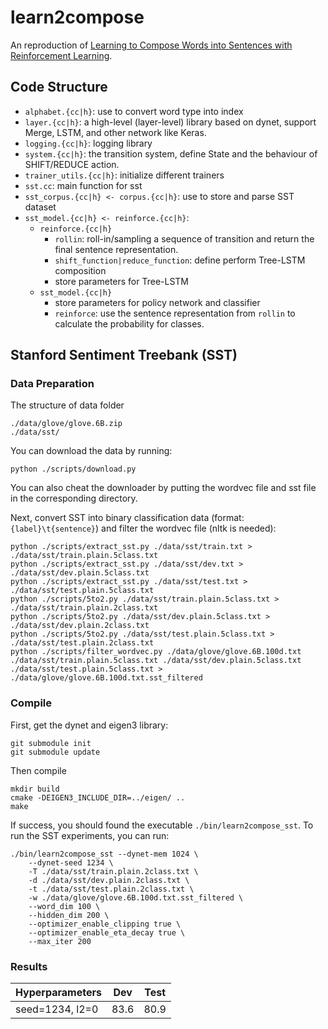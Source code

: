 learn2compose
=============
An reproduction of [Learning to Compose Words into Sentences with Reinforcement Learning](https://arxiv.org/abs/1611.09100).

## Code Structure

* `alphabet.{cc|h}`: use to convert word type into index
* `layer.{cc|h}`: a high-level (layer-level) library based on dynet, support Merge, LSTM, and other network like Keras.
* `logging.{cc|h}`: logging library
* `system.{cc|h}`: the transition system, define State and the behaviour of SHIFT/REDUCE action.
* `trainer_utils.{cc|h}`: initialize different trainers
* `sst.cc`: main function for sst
* `sst_corpus.{cc|h} <- corpus.{cc|h}`: use to store and parse SST dataset
* `sst_model.{cc|h} <- reinforce.{cc|h}`:
    * `reinforce.{cc|h}`
        * `rollin`: roll-in/sampling a sequence of transition and return the final sentence representation.
        * `shift_function|reduce_function`: define perform Tree-LSTM composition
        * store parameters for Tree-LSTM
    * `sst_model.{cc|h}`
        * store parameters for policy network and classifier
        * `reinforce`: use the sentence representation from `rollin` to calculate the probability for classes.

## Stanford Sentiment Treebank (SST)

### Data Preparation

The structure of data folder

```
./data/glove/glove.6B.zip
./data/sst/
```

You can download the data by running:
```
python ./scripts/download.py
```
You can also cheat the downloader by putting the wordvec file and sst file in the corresponding directory.

Next, convert SST into binary classification data (format: `{label}\t{sentence}`) and filter the wordvec file (nltk is needed):
```
python ./scripts/extract_sst.py ./data/sst/train.txt > ./data/sst/train.plain.5class.txt
python ./scripts/extract_sst.py ./data/sst/dev.txt > ./data/sst/dev.plain.5class.txt
python ./scripts/extract_sst.py ./data/sst/test.txt > ./data/sst/test.plain.5class.txt
python ./scripts/5to2.py ./data/sst/train.plain.5class.txt > ./data/sst/train.plain.2class.txt
python ./scripts/5to2.py ./data/sst/dev.plain.5class.txt > ./data/sst/dev.plain.2class.txt
python ./scripts/5to2.py ./data/sst/test.plain.5class.txt > ./data/sst/test.plain.2class.txt
python ./scripts/filter_wordvec.py ./data/glove/glove.6B.100d.txt ./data/sst/train.plain.5class.txt ./data/sst/dev.plain.5class.txt ./data/sst/test.plain.5class.txt > ./data/glove/glove.6B.100d.txt.sst_filtered
```

###  Compile

First, get the dynet and eigen3 library:
```
git submodule init
git submodule update
```
Then compile
```
mkdir build
cmake -DEIGEN3_INCLUDE_DIR=../eigen/ ..
make
```
If success, you should found the executable `./bin/learn2compose_sst`. To run the SST experiments, you can run:
```
./bin/learn2compose_sst --dynet-mem 1024 \
    --dynet-seed 1234 \
    -T ./data/sst/train.plain.2class.txt \
    -d ./data/sst/dev.plain.2class.txt \
    -t ./data/sst/test.plain.2class.txt \
    -w ./data/glove/glove.6B.100d.txt.sst_filtered \
    --word_dim 100 \
    --hidden_dim 200 \
    --optimizer_enable_clipping true \
    --optimizer_enable_eta_decay true \
    --max_iter 200
```

### Results

| Hyperparameters | Dev | Test |
|-----|-----|-----|
|seed=1234, l2=0| 83.6 | 80.9 |
